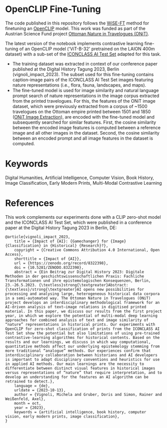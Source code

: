 # OpenCLIP Fine-Tuning
The code published in this repository follows the [WiSE-FT](https://github.com/mlfoundations/wise-ft) method for finetuning an [OpenCLIP](https://github.com/mlfoundations/open_clip) model. This work was funded as part of the Austrian Science Fund project [Ottoman Nature in Travelogues (ONiT)](https://onit.oeaw.ac.at/).

The latest version of the notebook implements contrastive learning fine-tuning of an OpenCLIP model ('ViT-B-32' pretrained on the LAION 400m dataset) with a sub-set of the [ICONCLASS AI Test Set](https://iconclass.org/testset/) adapted for this task.
- The training dataset was extracted in context of our conference paper published at the Digital History Tagung 2023, Berlin (vignoli_impact_2023). The subset used for this fine-tuning contains caption-image pairs of the ICONCLASS AI Test Set images featuring nature representations (i.e., flora, fauna, landscapes, and maps).
- The fine-tuned model is used for image similarity and natural language prompt search of nature representations in the image corpus extracted from the printed travelogues. For this, the features of the ONiT image dataset, which were previously extracted from a corpus of ~1500 travelogues on the Ottoman empire printed between 1501 and 1850 ([ONiT Image Extraction](https://github.com/ONiT-project/onit-image-extraction)), are encoded with the fine-tuned model and subsequently searched for similar features. First, the cosine similarity between the encoded image features is computed between a reference image and all other images in the dataset. Second, the cosine similarity between an encoded prompt and all image features in the dataset is computed.

# Keywords
Digital Humanities, Artificial Intelligence, Computer Vision, Book History, Image Classification, Early Modern Prints, Multi-Modal Contrastive Learning

# References
This work complements our experiments done with a CLIP zero-shot model and the ICONCLASS AI Test Set, which were published in a conference paper at the Digital History Tagung 2023 in Berlin, DE:

```
@article{vignoli_impact_2023,
	title = {Impact of {AI}: {Gamechanger} for {Image} {Classification} in {Historical} {Research}?},
	copyright = {Creative Commons Attribution 4.0 International, Open Access},
	shorttitle = {Impact of {AI}},
	url = {https://zenodo.org/record/8322398},
	doi = {10.5281/ZENODO.8322398},
	abstract = {Ein Beitrag zur Digital History 2023: Digitale Methoden in der geschichtswissenschaftlichen Praxis: Fachliche Transformationen und ihre epistemologischen Konsequenzen, Berlin, 23.-26.5.2023. {\textless}strong{\textgreater}Abstract: {\textless}/strong{\textgreater}AI opens new possibilities for processing and analysing large, heterogeneous historical data corpora in a semi-automated way. The Ottoman Nature in Travelogues (ONiT) project develops an interdisciplinary methodological framework for an AI-driven analysis of text–image relations in digitised printed material. In this paper, we discuss our results from the first project year, in which we explore the potential of multi-modal deep learning approaches for combined analysis of text and image similarity of “nature” representations in historical prints. Our experiments with OpenCLIP for zero-shot classification of prints from the ICONCLASS AI Test Set show the potential but also limitations of using pre-trained contrastive-learning algorithms for historical contents. Based on the results and our learnings, we discuss in which way computational, quantitative methods affect our underlying epistemology stemming from more traditional “analogue” methods. Our experiences confirm that interdisciplinary collaboration between historians and AI developers is important to adapt disciplinary conventions and heuristics for use in applied AI methods. Our main learnings are the necessity to differentiate between distinct visual features in historical images versus representations of “nature” that require interpretation, and to develop an understanding for the features an AI algorithm can be retrained to detect.},
	language = {de},
	urldate = {2023-10-13},
	author = {Vignoli, Michela and Gruber, Doris and Simon, Rainer and Weißenfeld, Axel},
	month = oct,
	year = {2023},
	keywords = {artificial intelligence, book history, computer vision, early modern prints, image classification},
}

```
